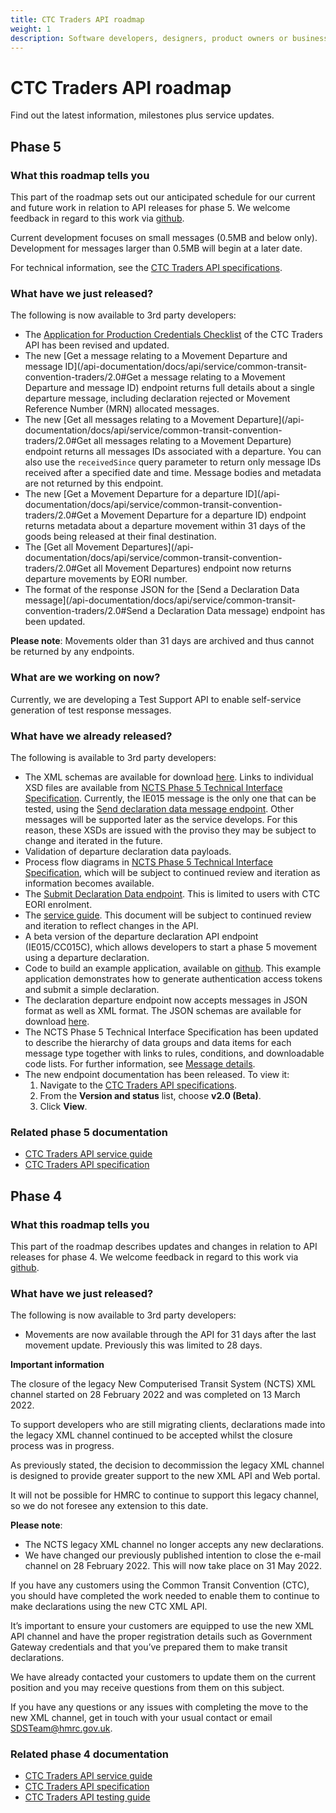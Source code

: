 ```yaml
---
title: CTC Traders API roadmap
weight: 1
description: Software developers, designers, product owners or business analysts - see how you can integrate your software with Common Transit Convention Traders API.
---
```

# CTC Traders API roadmap

Find out the latest information, milestones plus service updates.

## Phase 5
### What this roadmap tells you
This part of the roadmap sets out our anticipated schedule for our current and future work in relation to API releases for phase 5. We welcome feedback in regard to this work via [github](https://github.com/hmrc/common-transit-convention-traders/issues).

Current development focuses on small messages (0.5MB and below only). Development for messages larger than 0.5MB will begin at a later date.

For technical information, see the [CTC Traders API specifications](/api-documentation/docs/api/service/common-transit-convention-traders/2.0).

### What have we just released?
The following is now available to 3rd party developers:

- The [Application for Production Credentials Checklist](/guides/ctc-traders-phase4-testing-guide/figures/CTC_Traders_API_Application_for_Productions_Credentials_v0.1_Aug22.docx) of the CTC Traders API has been revised and updated.
- The new [Get a message relating to a Movement Departure and message ID](/api-documentation/docs/api/service/common-transit-convention-traders/2.0#Get a message relating to a Movement Departure and message ID) endpoint returns full details about a single departure message, including declaration rejected or Movement Reference Number (MRN) allocated messages.
- The new [Get all messages relating to a Movement Departure](/api-documentation/docs/api/service/common-transit-convention-traders/2.0#Get all messages relating to a Movement Departure) endpoint returns all messages IDs associated with a departure. You can also use the `receivedSince` query parameter to return only message IDs received after a specified date and time. Message bodies and metadata are not returned by this endpoint.
- The new [Get a Movement Departure for a departure ID](/api-documentation/docs/api/service/common-transit-convention-traders/2.0#Get a Movement Departure for a departure ID) endpoint returns metadata about a departure movement within 31 days of the goods being released at their final destination.
- The [Get all Movement Departures](/api-documentation/docs/api/service/common-transit-convention-traders/2.0#Get all Movement Departures) endpoint now returns departure movements by EORI number.
- The format of the response JSON for the [Send a Declaration Data message](/api-documentation/docs/api/service/common-transit-convention-traders/2.0#Send a Declaration Data message) endpoint has been updated.

**Please note**: Movements older than 31 days are archived and thus cannot be returned by any endpoints.

### What are we working on now?
Currently, we are developing a Test Support API to enable self-service generation of test response messages.

### What have we already released?
The following is available to 3rd party developers:

- The XML schemas are available for download [here](https://github.com/hmrc/transit-movements-validator/tree/main/conf/xsd). Links to individual XSD files are available from [NCTS Phase 5 Technical Interface Specification](/guides/ctc-traders-phase5-tis). Currently, the IE015 message is the only one that can be tested, using the [Send declaration data message endpoint](/api-documentation/docs/api/service/common-transit-convention-traders/2.0#Send%20a%20Decla[…]20Data%20message). Other messages will be supported later as the service develops. For this
reason, these XSDs are issued with the proviso they may be subject to change and iterated in the future.
- Validation of departure declaration data payloads.
- Process flow diagrams in [NCTS Phase 5 Technical Interface Specification](/guides/ctc-traders-phase5-tis), which will be subject to continued review and iteration as information becomes available.
- The [Submit Declaration Data endpoint](/api-documentation/docs/api/service/common-transit-convention-traders/2.0#Send%20a%20Declaration%20Data%20message). This is limited to users with CTC EORI enrolment. 
- The [service guide](/guides/ctc-traders-phase5-service-guide/). This document will be subject to continued review and iteration to reflect changes in the API. 
- A beta version of the departure declaration API endpoint (IE015/CC015C), which allows developers to start a phase 5 movement using a departure declaration.
- Code to build an example application, available on [github](https://github.com/hmrc/ctc-traders-example-java-client). This example application demonstrates how to generate authentication access tokens and submit a simple declaration.
- The declaration departure endpoint now accepts messages in JSON format as well as XML format. The JSON schemas are available for download [here](https://github.com/hmrc/transit-movements-validator/tree/main/conf/json).
- The NCTS Phase 5 Technical Interface Specification has been updated to describe the hierarchy of data groups and data items for each message type together with links to rules, conditions, and downloadable code lists. For further information, see [Message details](/guides/ctc-traders-phase5-tis/documentation/messagetypes.html#message-details).
- The new endpoint documentation has been released. To view it:
    1. Navigate to the [CTC Traders API specifications](/api-documentation/docs/api/service/common-transit-convention-traders/2.0).
    2. From the **Version and status** list, choose **v2.0 (Beta)**.
    3. Click **View**.

### Related phase 5 documentation

  * [CTC Traders API service guide](/guides/ctc-traders-phase5-service-guide)
  * [CTC Traders API specification](/api-documentation/docs/api/service/common-transit-convention-traders/2.0)

## Phase 4
### What this roadmap tells you
This part of the roadmap describes updates and changes in relation to API releases for phase 4. We welcome feedback in regard to this work via [github](https://github.com/hmrc/common-transit-convention-traders/issues).

### What have we just released?
The following is now available to 3rd party developers:

- Movements are now available through the API for 31 days after the last movement update. Previously this was limited to 28 days.

**Important information**

The closure of the legacy New Computerised Transit System (NCTS) XML channel started on 28 February 2022 and was completed on 13 March 2022.

To support developers who are still migrating clients, declarations made into the legacy XML channel continued to be accepted whilst the closure process was in progress. 

As previously stated, the decision to decommission the legacy XML channel is designed to provide greater support to the new XML API and Web portal.

It will not be possible for HMRC to continue to support this legacy channel, so we do not foresee any extension to this date.

**Please note**:

 - The NCTS legacy XML channel no longer accepts any new declarations.
 - We have changed our previously published intention to close the e-mail channel on 28 February 2022.  This will now take place on 31 May 2022.

If you have any customers using the Common Transit Convention (CTC), you should have completed the work needed to enable them to continue to make declarations using the new CTC XML API. 

It’s important to ensure your customers are equipped to use the new XML API channel and have the proper registration details such as Government Gateway credentials and that you’ve prepared them to make transit declarations.

We have already contacted your customers to update them on the current position and you may receive questions from them on this subject.

If you have any questions or any issues with completing the move to the new XML channel, get in touch with your usual contact or email [SDSTeam@hmrc.gov.uk](mailto:SDSTeam@hmrc.gov.uk).

### Related phase 4 documentation
<!--- Section owner: MTD Programme --->

  * [CTC Traders API service guide](/guides/ctc-traders-phase4-service-guide)
  * [CTC Traders API specification](/api-documentation/docs/api/service/common-transit-convention-traders/1.0)
  * [CTC Traders API testing guide](/guides/ctc-traders-phase4-testing-guide)
